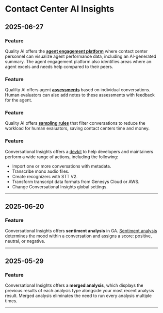 # Contact Center AI Insights

## 2025-06-27

### Feature

Quality AI offers the [**agent engagement platform**](https://cloud.google.com/contact-center/insights/docs/agent-engagement) where contact center personnel can visualize agent performance data, including an AI-generated summary. The agent engagement platform also identifies areas where an agent excels and needs help compared to their peers.

### Feature

Qualilty AI offers agent [**assessments**](https://cloud.google.com/contact-center/insights/docs/conversation-assessments) based on individual conversations. Human evaluators can also add notes to these assessments with feedback for the agent.

### Feature

Quality AI offers [**sampling rules**](https://cloud.google.com/contact-center/insights/docs/assessment-rules) that filter conversations to reduce the workload for human evaluators, saving contact centers time and money.

### Feature

Conversational Insights offers a [devkit](https://cloud.google.com/contact-center/insights/docs/python-library-for-developers) to help developers and maintainers perform a wide range of actions, including the following:

* Import one or more conversations with metadata.
* Transcribe mono audio files.
* Create recognizers with STT V2.
* Transform transcript data formats from Genesys Cloud or AWS.
* Change Conversational Insights global settings.

---
## 2025-06-20

### Feature

Conversational Insights offers **sentiment analysis** in GA. [Sentiment analysis](https://cloud.google.com/contact-center/insights/docs/sentiment) determines the mood within a conversation and assigns a score: positive, neutral, or negative.

---
## 2025-05-29

### Feature

Conversational Insights offers a **merged analysis**, which displays the previous results of each analysis type alongside your most recent analysis result. Merged analysis eliminates the need to run every analysis multiple times.

---
